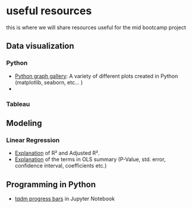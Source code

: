 # useful resources

this is where we will share resources useful for the mid bootcamp project

## Data visualization

### Python

* [Python graph gallery](https://python-graph-gallery.com/all-charts/): A variety of different plots created in Python (matplotlib, seaborn, etc... )
*

### Tableau

## Modeling
### Linear Regression

* [Explanation](https://blog.minitab.com/blog/adventures-in-statistics-2/multiple-regession-analysis-use-adjusted-r-squared-and-predicted-r-squared-to-include-the-correct-number-of-variables) of  R² and Adjusted R².
* [Explanation](https://datatofish.com/statsmodels-linear-regression/) of the terms in OLS summary (P-Value, std. error, confidence interval, coefficients etc.)


## Programming in Python

* [tqdm progress bars](https://towardsdatascience.com/progress-bars-in-python-4b44e8a4c482) in Jupyter Notebook
